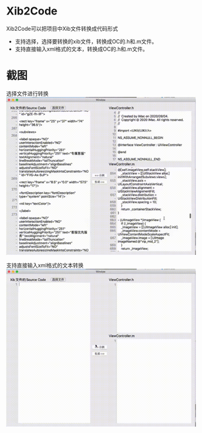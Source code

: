 Xib2Code
==========
Xib2Code可以把项目中Xib文件转换成代码形式
* 支持选择，选择要转换的xib文件，转换成OC的.h和.m文件。
* 支持直接输入xml格式的文本，转换成OC的.h和.m文件。

截图
========================
选择文件进行转换
![示例](https://github.com/aloow/Xib2Code/blob/master/aloowImage2.gif)

支持直接输入xml格式的文本转换
![示例](https://github.com/aloow/Xib2Code/blob/master/aloowImage1.gif)
